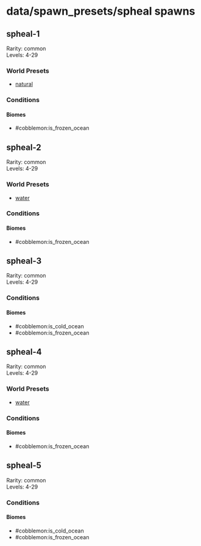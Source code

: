 # data/spawn_presets/spheal spawns  
  
## spheal-1  
Rarity: common  
Levels: 4-29  
  
### World Presets  
* [natural](/data/world_presets/natural.md)  
  
### Conditions  
  
#### Biomes  
  * #cobblemon:is_frozen_ocean
  
  
## spheal-2  
Rarity: common  
Levels: 4-29  
  
### World Presets  
* [water](/data/world_presets/water.md)  
  
### Conditions  
  
#### Biomes  
  * #cobblemon:is_frozen_ocean
  
  
## spheal-3  
Rarity: common  
Levels: 4-29  
  
### Conditions  
  
#### Biomes  
  * #cobblemon:is_cold_ocean
  * #cobblemon:is_frozen_ocean
  
  
## spheal-4  
Rarity: common  
Levels: 4-29  
  
### World Presets  
* [water](/data/world_presets/water.md)  
  
### Conditions  
  
#### Biomes  
  * #cobblemon:is_frozen_ocean
  
  
## spheal-5  
Rarity: common  
Levels: 4-29  
  
### Conditions  
  
#### Biomes  
  * #cobblemon:is_cold_ocean
  * #cobblemon:is_frozen_ocean
  
